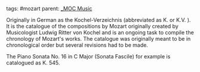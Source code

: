 tags: #mozart
parent: [_MOC Music](_MOC%20Music.md)

Originally in German as the Kochel-Verzeichnis (abbreviated as K. or K.V. ). It is the catalogue of the compositions by Mozart originally created by Musicologist Ludwig Ritter von Kochel and is an ongoing task to compile the chronology of Mozart's works. The catalogue was originally meant to be in chronological order but several revisions had to be made.

The Piano Sonata No. 16 in C Major (Sonata Fascile) for example is catalogued as K. 545.
